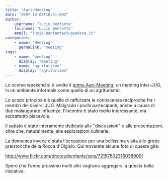 ```yaml
---
title: "Agri-Meeting"
date: "2007-10-08T16:51:00Z"
author:
    username: "lucio.benfante"
    fullname: "Lucio Benfante"
    email: "lucio.benfante@jugpadova.it"
categories:
    - name: "Meeting"
      permalink: "meeting"
tags:
    - name: "meeting"
      display: "meeting"
    - name: "agriturismo"
      display: "agriturismo"
---
```


Lo scorso weekend si è svolto il [primo
Agri-Meeting](http://www.jugevents.org/jugevents/event/show.html?id=151),
un meeting inter-JUG, in un ambiente informale come quello di un
agriturismo.

Lo scopo principale è quello di rafforzare le conoscenze reciproche fra
i membri dei diversi JUG. Malgrado i pochi partecipanti, anche a causa
di due malaugurate influenze, l'incontro è stato molto interessante, ma
soprattutto piacevole.

Il sabato è stato interamente dedicato alle "discussioni" e alle
presentazioni, oltre che, naturalmente, alle esplorazioni culinarie.

La domenica invece è stata l'occasione per una bellissima visita alle
grotte preistoriche della Rocca d'Olgisio. Qui troverete alcune foto di
questa gita:

<http://www.flickr.com/photos/benfante/sets/72157602316038909/>

Spero che l'anno prossimo molti altri vogliano aggregarsi a questa bella
iniziativa.

